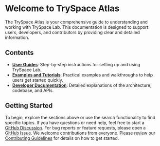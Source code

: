 # Welcome to TrySpace Atlas

The TrySpace Atlas is your comprehensive guide to understanding and working with TrySpace Lab.
This documentation is designed to support users, developers, and contributors by providing clear and detailed information.

## Contents

- [**User Guides**](user-guides/getting-started.md): Step-by-step instructions for setting up and using TrySpace Lab.
- [**Examples and Tutorials**](examples-and-tutorials/basic-simulation.md): Practical examples and walkthroughs to help users get started quickly.
- [**Developer Documentation**](developer-documentation/architecture-overview.md): Detailed explanations of the architecture, codebase, and APIs.

## Getting Started

To begin, explore the sections above or use the search functionality to find specific topics.
If you have questions or need help, feel free to start a [GitHub Discussion](https://github.com/TrySpaceOrg/tryspace-lab/discussions).
For bug reports or feature requests, please open a [GitHub Issue](https://github.com/TrySpaceOrg/tryspace-lab/issues).
We welcome contributions from everyone.
Please review our [Contributing Guidelines](CONTRIBUTING.md) for details on how to get started.
